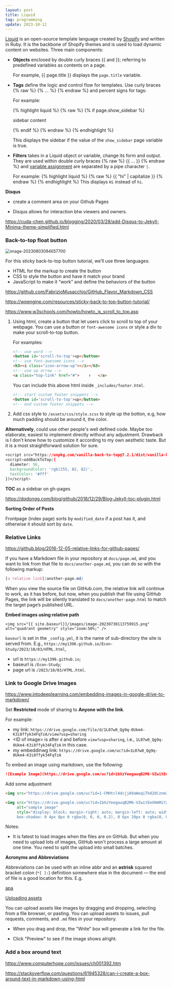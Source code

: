 ```yaml
---
layout: post
title: Liquid
tag: programming
update: 2023-10-12
---
```


[Liquid](https://shopify.github.io/liquid/)  is an open-source template language created by [Shopify](https://www.shopify.com/) and written in Ruby. It is the backbone of Shopify themes and is used to load dynamic content on websites. Three main components:

- **Objects** enclosed by double curly braces \{\{ and \}\}; referring to predefined variables as contents on a page.

  For example, {\{ page.title \}\} displays the `page.title` variable. 

- **Tags** define the logic and control flow for templates. Use curly braces {% raw  %} {% ... %} {% endraw %} and percent signs for tags:

  For example:

  {% highlight liquid %} {% raw %} {% if page.show_sidebar %}

  <div class="sidebar">
      sidebar content
  </div>

  {% endif %} {% endraw %} {% endhighlight %}

  This displays the sidebar if the value of the `show_sidebar` page variable is true.

- **Filters** takes in a Liquid object or variable, change its form and output. They are used within double curly braces {% raw  %} {{ ... }} {% endraw %} and [variable assignment](https://shopify.github.io/liquid/tags/variable/) are separated by a pipe character `|`. 

  For example:
  {% highlight liquid %} {% raw  %}  {{ "hi" | capitalize }} {% endraw %} {% endhighlight %} 
  This displays `Hi` instead of `hi`.

**Disqus**

-   create a comment area on your Github Pages

-   Disqus allows for interaction btw viewers and owners.

<https://cuda-chen.github.io/blogging/2020/03/28/add-Disqus-to-Jekyll-Minima-theme-simplified.html>



### **Back-to-top float button**

<img src="https://drive.google.com/thumbnail?id=1bTOHwzhxf33U-7XvZ9WqEIsTCczFNj-6&sz=w1000" alt="image-20230803084657700" style="zoom:90%;" />

For this sticky back-to-top button tutorial, we’ll use three languages: 

- HTML for the markup to create the button
- CSS to style the button and have it match your brand
- JavaScript to make it “work” and define the behaviors of the button



<https://github.com/FabrizioMusacchio/GitHub_Flavor_Markdown_CSS>

<https://wpengine.com/resources/sticky-back-to-top-button-tutorial/>

<https://www.w3schools.com/howto/howto_js_scroll_to_top.asp>



1. Using html, create a button that let users click to scroll to top of your webpage. You can use a button or `font-awesome icons` or style a div to make your scroll-to-top button.

   For examples:

   ```html
   <!-- use word -->
   <button id='scroll-to-top'>up</button>
   <!-- use font-awesome icons -->
   <h3><i class="icon-arrow-up"></i></h3>
   <!-- use up arrow -->
   <a class="top-link" href="#">	↑	</a>  
   ```

   You can include this above html inside `_includes/footer.html`. 

   ```html
   <!-- start custom footer snippets -->
   <button id='scroll-to-top'>up</button>
   <!-- end custom footer snippets -->
   ```

2. Add css style to `/assets/css/style.scss` to style up the botton, e.g, how much padding should be around it, the color.





**Alternatively**, could use other people's well defined code. Maybe too elaborate, easiest to implement directly without any adjustment. Drawback is I don't know how to customize it according to my own aesthetic taste. But it is a most straightforward solution for sure.

```css
<script src="https://unpkg.com/vanilla-back-to-top@7.2.1/dist/vanilla-back-to-top.min.js"></script>
<script>addBackToTop({
  diameter: 56,
  backgroundColor: 'rgb(255, 82, 82)',
  textColor: '#fff'
})</script>
```





**TOC** as a sidebar on gh-pages

<https://dqdongg.com/blog/github/2018/12/29/Blog-Jekyll-toc-plugin.html>





**Sorting Order of Posts**

Frontpage (index page) sorts by `modified_date` if a post has it, and otherwise it should sort by `date`.



### Relative Links

https://github.blog/2016-12-05-relative-links-for-github-pages/

If you have a Markdown file in your repository at `docs/page.md`, and you want to link from that file to `docs/another-page.md`, you can do so with the following markup:

```scss
[a relative link](another-page.md)
```

When you view the source file on GitHub.com, the relative link will continue to work, as it has before, but now, when you publish that file using GitHub Pages, the link will be silently translated to `docs/another-page.html` to match the target page’s published URL.



**Embed images using relative path**

`<img src="{{ site.baseurl}}/images/image-20230730113759915.png" alt="quadrant geometry" style="zoom:50%;" />`



`baseurl` is set in the `_config.yml`, it is the name of sub-directory the site is served from. E.g., `https://my1396.github.io/Econ-Study/2023/10/03/HTML.html`, 

- url is `https://my1396.github.io`; 
- baseurl is `/Econ-Study`; 
- page url is `/2023/10/03/HTML.html`.



### Link to Google Drive Images

<https://www.intodeeplearning.com/embedding-images-in-google-drive-to-markdown/>

Set **Restricted** mode of sharing to **Anyone with the link**.

For example:

- my link: `https://drive.google.com/file/d/1L07w0_Qg9q-0Ukm4-K3i8ffyk34FqTzA/view?usp=sharing`
- \<ID of image\> is after `d` and before `view?usp=sharing`, i.e., `1L07w0_Qg9q-0Ukm4-K3i8ffyk34FqTzA` in this case.
- my embeddinwg link: `https://drive.google.com/uc?id=1L07w0_Qg9q-0Ukm4-K3i8ffyk34FqTzA`

To embed an image using markdown, use the following:

```markdown
![Example Image](https://drive.google.com/uc?id=1bXzYeegauqB2M6-VZwitEeXHmMiYZIUY)
```

Add some adjustment

```html
<img src="https://drive.google.com/uc?id=1-CMHtcl4dcjjA9aWoqiThd2OCznm25rb" alt="image-20210520120254672" style="zoom:50%;" />

<img src="https://drive.google.com/uc?id=1bXzYeegauqB2M6-VZwitEeXHmMiYZIUY"
     alt="sample image"
     style="display: block; margin-right: auto; margin-left: auto; width: 90%;
     box-shadow: 0 4px 8px 0 rgba(0, 0, 0, 0.2), 0 6px 20px 0 rgba(0, 0, 0, 0.19)" />
```

Notes: 

- It is fatest to load images when the files are on GitHub. But when you need to upload lots of images, GitHub won't process a large amount at one time. You need to split the upload into small batches.





**Acronyms and Abbreviations**

Abbreviations can be used with an inline abbr and an **astrisk** squared bracket colon (`*[ ]:`) definition somewhere else in the document — the end of file is a good location for this. E.g.

[apa][apa-csl] 

[apa-csl]: https://github.com/citation-style-language/styles/blob/master/apa.csl





[Uploading assets](https://docs.github.com/en/get-started/writing-on-github/getting-started-with-writing-and-formatting-on-github/basic-writing-and-formatting-syntax#uploading-assets)

You can upload assets like images by dragging and dropping, selecting from a file browser, or pasting. You can upload assets to issues, pull requests, comments, and `.md` files in your repository.

- When you drag and drop, the "Write" box will generate a link for the file.

- Click "Preview" to see if the image shows alright.



### **Add a box around text**

<https://www.computerhope.com/issues/ch001392.htm>

<https://stackoverflow.com/questions/61945328/can-i-create-a-box-around-text-in-markdown-using-html>









